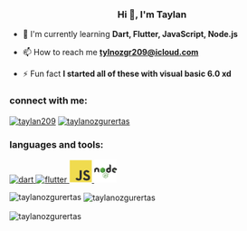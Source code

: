 <h3 align="center">Hi 👋, I'm Taylan</h3>

- 🌱 I'm currently learning **Dart, Flutter, JavaScript, Node.js**

- 📫 How to reach me **tylnozgr209@icloud.com**

- ⚡ Fun fact **I started all of these with visual basic 6.0 xd**

<h3 align="left">connect with me:</h3>
<p align="left">
<a href="https://twitter.com/taylan209" target="blank"><img align="center" src="https://raw.githubusercontent.com/rahuldkjain/github-profile-readme-generator/master/src/images/icons/Social/twitter.svg" alt="taylan209" height="30" width="40" /></a>
<a href="https://linkedin.com/in/taylanozgurertas" target="blank"><img align="center" src="https://raw.githubusercontent.com/rahuldkjain/github-profile-readme-generator/master/src/images/icons/Social/linked-in-alt.svg" alt="taylanozgurertas" height="30" width="40" /></a>
</p>

<h3 align="left">languages and tools:</h3>
<p align="left"> <a href="https://dart.dev" target="_blank" rel="noreferrer"> <img src="https://www.vectorlogo.zone/logos/dartlang/dartlang-icon.svg" alt="dart" width="40" height="40"/> </a> <a href="https://flutter.dev" target="_blank" rel="noreferrer"> <img src="https://www.vectorlogo.zone/logos/flutterio/flutterio-icon.svg" alt="flutter" width="40" height="40"/> </a> <a href="https://developer.mozilla.org/en-US/docs/Web/JavaScript" target="_blank" rel="noreferrer"> <img src="https://raw.githubusercontent.com/devicons/devicon/master/icons/javascript/javascript-original.svg" alt="javascript" width="40" height="40"/> </a> <a href="https://nodejs.org" target="_blank" rel="noreferrer"> <img src="https://raw.githubusercontent.com/devicons/devicon/master/icons/nodejs/nodejs-original-wordmark.svg" alt="nodejs" width="40" height="40"/> </a> </p>

<p><img align="left" src="https://github-readme-stats.vercel.app/api/top-langs?username=taylanozgurertas&show_icons=true&locale=en&layout=compact" alt="taylanozgurertas" /></p>

<p>&nbsp;<img align="center" src="https://github-readme-stats.vercel.app/api?username=taylanozgurertas&show_icons=true&locale=en" alt="taylanozgurertas" /></p>

<p><img align="center" src="https://github-readme-streak-stats.herokuapp.com/?user=taylanozgurertas&" alt="taylanozgurertas" /></p>
